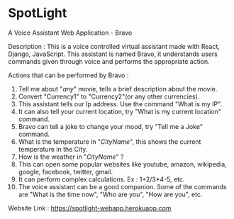 # SpotLight
A Voice Assistant Web Application - Bravo

Description : This is a voice controlled virtual assistant made with React, Django, JavaScript. This assistant is named Bravo, it understands users commands given through voice and performs the appropriate action.

Actions that can be performed by Bravo :
1. Tell me about "_any_" movie, tells a brief description about the movie.
2. Convert "Currency1" to "Currency2"(or any other currencies).
3. This assistant tells our Ip address. Use the command "What is my IP".
4. It can also tell your current location, try "What is my current location" command.
5. Bravo can tell a joke to change your mood, try "Tell me a Joke" command.
6. What is the temperature in "_CityName_", this shows the current temperature in the City.
7. How is the weather in "_CityName_" ?
8. This can open some popular websites like youtube, amazon, wikipedia, google, facebook, twitter, gmail.
9. It can perform complex calculations. Ex : 1+2/3*4-5, etc.
10. The voice assistant can be a good companion. Some of the commands are "What is the time now", "Who are you", "How are you", etc.

Website Link : https://spotlight-webapp.herokuapp.com
